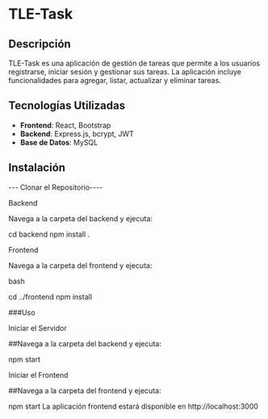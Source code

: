 # TLE-Task

## Descripción

TLE-Task es una aplicación de gestión de tareas que permite a los usuarios registrarse, iniciar sesión y gestionar sus tareas. La aplicación incluye funcionalidades para agregar, listar, actualizar y eliminar tareas.

## Tecnologías Utilizadas

- **Frontend**: React, Bootstrap
- **Backend**: Express.js, bcrypt, JWT
- **Base de Datos**: MySQL

## Instalación

--- Clonar el Repositorio----

Backend

Navega a la carpeta del backend y ejecuta:

cd backend
npm install .


Frontend

Navega a la carpeta del frontend y ejecuta:

bash

cd ../frontend
npm install



###Uso


Iniciar el Servidor

##Navega a la carpeta del backend y ejecuta:

npm start

Iniciar el Frontend

##Navega a la carpeta del frontend y ejecuta:

npm start
La aplicación frontend estará disponible en http://localhost:3000



